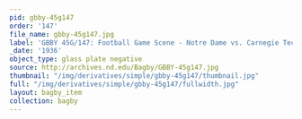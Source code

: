 ```yaml
---
pid: gbby-45g147
order: '147'
file_name: gbby-45g147.jpg
label: 'GBBY 45G/147: Football Game Scene - Notre Dame vs. Carnegie Tech - 1936'
_date: '1936'
object_type: glass plate negative
source: http://archives.nd.edu/Bagby/GBBY-45g147.jpg
thumbnail: "/img/derivatives/simple/gbby-45g147/thumbnail.jpg"
full: "/img/derivatives/simple/gbby-45g147/fullwidth.jpg"
layout: bagby_item
collection: bagby
---
```

